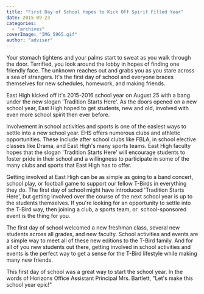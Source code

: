 ```yaml
---
title: "First Day of School Hopes to Kick Off Spirit Filled Year"
date: 2015-09-23
categories: 
  - "archives"
coverImage: "IMG_5965.gif"
author: "adviser"
---
```


Your stomach tightens and your palms start to sweat as you walk through the door. Terrified, you look around the lobby in hopes of finding one friendly face. The unknown reaches out and grabs you as you stare across a sea of strangers. It's the first day of school and everyone braces themselves for new schedules, homework, and making friends.

East High kicked off it's 2015-2016 school year on August 25 with a bang under the new slogan 'Tradition Starts Here'. As the doors opened on a new school year, East High hoped to get students, new and old, involved with even more school spirit then ever before.

Involvement in school activities and sports is one of the easiest ways to settle into a new school year. EHS offers numerous clubs and athletic opportunities. These include after school clubs like FBLA, in school elective classes like Drama, and East High's many sports teams. East High faculty hopes that the slogan 'Tradition Starts Here' will encourage students to foster pride in their school and a willingness to participate in some of the many clubs and sports that East High has to offer.

Getting involved at East High can be as simple as going to a band concert, school play, or football game to support our fellow T-Birds in everything they do. The first day of school might have introduced 'Tradition Starts Here', but getting involved over the course of the next school year is up to the students themselves. If you're looking for an opportunity to settle into the T-Bird way, then joining a club, a sports team, or  school-sponsored event is the thing for you.

The first day of school welcomed a new freshman class, several new students across all grades, and new faculty. School activities and events are a simple way to meet all of these new editions to the T-Bird family. And for all of you new students out there, getting involved in school activities and events is the perfect way to get a sense for the T-Bird lifestyle while making many new friends.

This first day of school was a great way to start the school year. In the words of Horizons Office Assistant Principal Mrs. Bartlett, "Let's make this school year epic!"
